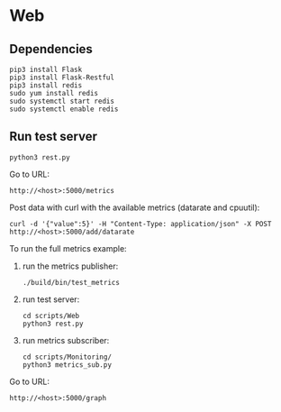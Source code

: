 # Web

## Dependencies

    pip3 install Flask
    pip3 install Flask-Restful
    pip3 install redis
    sudo yum install redis
    sudo systemctl start redis
    sudo systemctl enable redis

## Run test server

    python3 rest.py

Go to URL:

    http://<host>:5000/metrics

Post data with curl with the available metrics (datarate and cpuutil):

    curl -d '{"value":5}' -H "Content-Type: application/json" -X POST http://<host>:5000/add/datarate

To run the full metrics example:

1. run the metrics publisher:

       ./build/bin/test_metrics

2. run test server:

       cd scripts/Web
       python3 rest.py

3. run metrics subscriber:

       cd scripts/Monitoring/
       python3 metrics_sub.py

Go to URL:

    http://<host>:5000/graph
